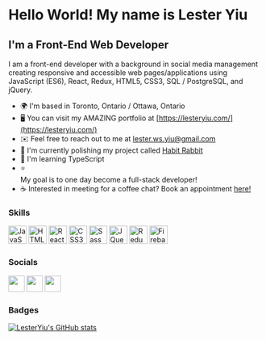 Hello World! My name is Lester Yiu
==================================================================================================================================
I'm a Front-End Web Developer
-------------------------

I am a front-end developer with a background in social media management creating responsive and accessible web pages/applications using JavaScript (ES6), React, Redux, HTML5, CSS3, SQL / PostgreSQL, and jQuery.

*   🌍  I'm based in Toronto, Ontario / Ottawa, Ontario
*   🖥️  You can visit my AMAZING portfolio at [https://lesteryiu.com/](https://lesteryiu.com/)
*   ✉️  Feel free to reach out to me at [lester.ws.yiu@gmail.com](mailto:lester.ws.yiu@gmail.com)
*   🚀  I'm currently polishing my project called [Habit Rabbit](https://github.com/LesterYiu/habit-rabbit)
*   🧠  I'm learning TypeScript
*   ⭐  <aside>My goal is to one day become a full-stack developer!</aside>
*   ☕  Interested in meeting for a coffee chat? Book an appointment [here!](https://calendly.com/lester-yiu/)

### Skills
<p align="left">
 <a href="https://developer.mozilla.org/en-US/docs/Web/JavaScript" target="_blank" rel="noreferrer"><img src="https://raw.githubusercontent.com/danielcranney/readme-generator/main/public/icons/skills/javascript-colored.svg" width="36" height="36" alt="JavaScript" /></a>
 <a href="https://developer.mozilla.org/en-US/docs/Glossary/HTML5" target="_blank" rel="noreferrer"><img src="https://raw.githubusercontent.com/danielcranney/readme-generator/main/public/icons/skills/html5-colored.svg" width="36" height="36" alt="HTML5" /></a>
 <a href="https://reactjs.org/" target="_blank" rel="noreferrer"><img src="https://raw.githubusercontent.com/danielcranney/readme-generator/main/public/icons/skills/react-colored.svg" width="36" height="36" alt="React" /></a>
 <a href="https://www.w3.org/TR/CSS/#css" target="_blank" rel="noreferrer"><img src="https://raw.githubusercontent.com/danielcranney/readme-generator/main/public/icons/skills/css3-colored.svg" width="36" height="36" alt="CSS3" /></a>
 <a href="https://sass-lang.com/" target="_blank" rel="noreferrer"><img src="https://raw.githubusercontent.com/danielcranney/readme-generator/main/public/icons/skills/sass-colored.svg" width="36" height="36" alt="Sass" /></a>
 <a href="https://jquery.com/" target="_blank" rel="noreferrer"><img src="https://raw.githubusercontent.com/danielcranney/readme-generator/main/public/icons/skills/jquery-colored.svg" width="36" height="36" alt="JQuery" /></a>
 <a href="https://redux.js.org/" target="_blank" rel="noreferrer"><img src="https://raw.githubusercontent.com/danielcranney/readme-generator/main/public/icons/skills/redux-colored.svg" width="36" height="36" alt="Redux" /></a>
 <a href="https://firebase.google.com/" target="_blank" rel="noreferrer"><img src="https://raw.githubusercontent.com/danielcranney/readme-generator/main/public/icons/skills/firebase-colored.svg" width="36" height="36" alt="Firebase" /></a>
</p>
<h3>Socials</h3>
<p align="left"> 
 <a href="https://www.github.com/LesterYiu" target="_blank" rel="noreferrer"><img src="https://raw.githubusercontent.com/danielcranney/readme-generator/main/public/icons/socials/github.svg" width="32" height="32" /></a>
 <a href="https://www.linkedin.com/in/lester-y-404010238/" target="_blank" rel="noreferrer"><img src="https://raw.githubusercontent.com/danielcranney/readme-generator/main/public/icons/socials/linkedin.svg" width="32" height="32" /></a> 
 <a href="http://www.medium.com/@lesteryiu" target="_blank" rel="noreferrer"><img src="https://raw.githubusercontent.com/danielcranney/readme-generator/main/public/icons/socials/medium.svg" width="32" height="32" /></a>
 </p>

### Badges

<a href="http://www.github.com/LesterYiu"><img src="https://github-readme-stats.vercel.app/api?username=LesterYiu&show_icons=true&hide=&count_private=true&title_color=22c55e&text_color=000000&icon_color=14b8a6&bg_color=ffffff&hide_border=true&show_icons=true" alt="LesterYiu's GitHub stats" /></a>
